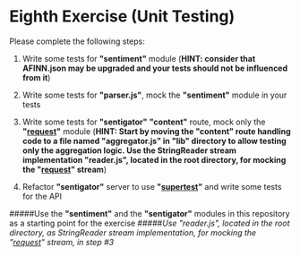 Eighth Exercise (Unit Testing)
=================================================

Please complete the following steps:

1. Write some tests for **"sentiment"** module (**HINT: consider that AFINN.json may be upgraded and your tests should not be influenced from it**)

2. Write some tests for **"parser.js"**, mock the **"sentiment"** module in your tests

3. Write some tests for **"sentigator"** **"content"** route, mock only the **"[request](https://github.com/mikeal/request)"** module (**HINT: Start by moving the "content" route handling code to a file named "aggregator.js" in "lib" directory to allow testing only the aggregation logic. Use the StringReader stream implementation "reader.js", located in the root directory, for mocking the "[request](https://github.com/mikeal/request)" stream**)

4. Refactor **"sentigator"** server to use **"[supertest](https://github.com/visionmedia/supertest)"** and write some tests for the API

#####Use the **"sentiment"** and the **"sentigator"** modules in this repository as a starting point for the exercise
#####*Use "reader.js", located in the root directory, as StringReader stream implementation, for mocking the "[request](https://github.com/mikeal/request)" stream, in step #3*